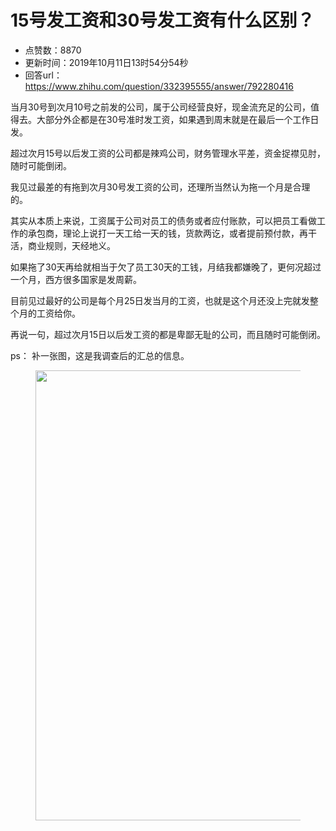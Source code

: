 # 15号发工资和30号发工资有什么区别？
- 点赞数：8870
- 更新时间：2019年10月11日13时54分54秒
- 回答url：https://www.zhihu.com/question/332395555/answer/792280416
<body>
 <p data-pid="Okg4WHn2">当月30号到次月10号之前发的公司，属于公司经营良好，现金流充足的公司，值得去。大部分外企都是在30号准时发工资，如果遇到周末就是在最后一个工作日发。</p>
 <p data-pid="X3g6xN_5">超过次月15号以后发工资的公司都是辣鸡公司，财务管理水平差，资金捉襟见肘，随时可能倒闭。</p>
 <p data-pid="LG6N7ugz">我见过最差的有拖到次月30号发工资的公司，还理所当然认为拖一个月是合理的。</p>
 <p data-pid="IUebSzH2">其实从本质上来说，工资属于公司对员工的债务或者应付账款，可以把员工看做工作的承包商，理论上说打一天工给一天的钱，货款两讫，或者提前预付款，再干活，商业规则，天经地义。</p>
 <p data-pid="G5Agn_N2">如果拖了30天再给就相当于欠了员工30天的工钱，月结我都嫌晚了，更何况超过一个月，西方很多国家是发周薪。</p>
 <p data-pid="X5zNVMxM">目前见过最好的公司是每个月25日发当月的工资，也就是这个月还没上完就发整个月的工资给你。</p>
 <p data-pid="jgMdsZla">再说一句，超过次月15日以后发工资的都是卑鄙无耻的公司，而且随时可能倒闭。</p>
 <p data-pid="5iFLlvV6">ps： 补一张图，这是我调查后的汇总的信息。</p>
 <figure data-size="normal">
  <img src="https://pic1.zhimg.com/50/v2-963f4dea8607c48d16b0453e9ae33ebf_720w.jpg?source=1940ef5c" data-caption="" data-size="normal" data-rawwidth="720" data-rawheight="492" data-original-token="v2-998ade291a05a1955bbf0ce2f68b8ece" data-default-watermark-src="https://pic1.zhimg.com/50/v2-1043000b308781cb537552272bc88bc5_720w.jpg?source=1940ef5c" class="origin_image zh-lightbox-thumb" width="720" data-original="https://picx.zhimg.com/v2-963f4dea8607c48d16b0453e9ae33ebf_r.jpg?source=1940ef5c">
 </figure>
 <p></p>
</body>
